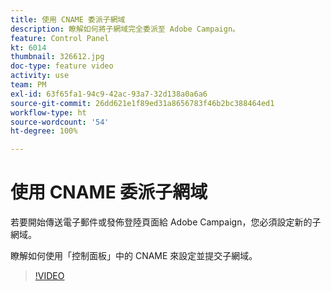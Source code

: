 ```yaml
---
title: 使用 CNAME 委派子網域
description: 瞭解如何將子網域完全委派至 Adobe Campaign。
feature: Control Panel
kt: 6014
thumbnail: 326612.jpg
doc-type: feature video
activity: use
team: PM
exl-id: 63f65fa1-94c9-42ac-93a7-32d138a0a6a6
source-git-commit: 26dd621e1f89ed31a8656783f46b2bc388464ed1
workflow-type: ht
source-wordcount: '54'
ht-degree: 100%

---
```


# 使用 CNAME 委派子網域

若要開始傳送電子郵件或發佈登陸頁面給 Adobe Campaign，您必須設定新的子網域。

瞭解如何使用「控制面板」中的 CNAME 來設定並提交子網域。

>[!VIDEO](https://video.tv.adobe.com/v/326612?quality=12)
